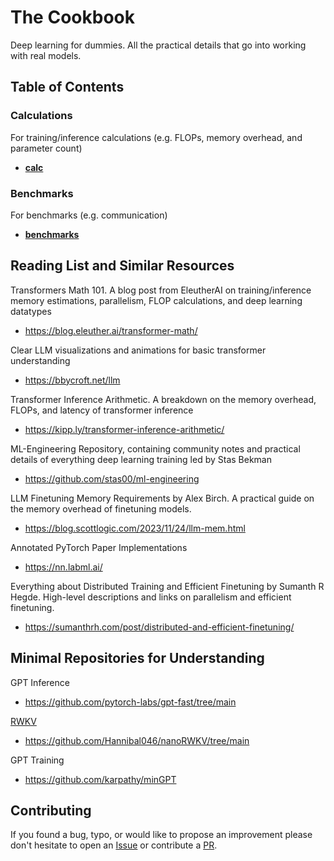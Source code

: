 # The Cookbook
Deep learning for dummies. All the practical details that go into working with real models.



## Table of Contents

### Calculations

For training/inference calculations (e.g. FLOPs, memory overhead, and parameter count)
- **[calc](./calc/)**

### Benchmarks

For benchmarks (e.g. communication)
- **[benchmarks](./benchmarks/)**


## Reading List and Similar Resources

Transformers Math 101. A blog post from EleutherAI on training/inference memory estimations, parallelism, FLOP calculations, and deep learning datatypes
- https://blog.eleuther.ai/transformer-math/

Clear LLM visualizations and animations for basic transformer understanding
- https://bbycroft.net/llm

Transformer Inference Arithmetic. A breakdown on the memory overhead, FLOPs, and latency of transformer inference
- https://kipp.ly/transformer-inference-arithmetic/

ML-Engineering Repository, containing community notes and practical details of everything deep learning training led by Stas Bekman
- https://github.com/stas00/ml-engineering

LLM Finetuning Memory Requirements by Alex Birch. A practical guide on the memory overhead of finetuning models.
- https://blog.scottlogic.com/2023/11/24/llm-mem.html

Annotated PyTorch Paper Implementations
- https://nn.labml.ai/

Everything about Distributed Training and Efficient Finetuning by Sumanth R Hegde. High-level descriptions and links on parallelism and efficient finetuning.
- https://sumanthrh.com/post/distributed-and-efficient-finetuning/


## Minimal Repositories for Understanding

GPT Inference
- https://github.com/pytorch-labs/gpt-fast/tree/main

[RWKV](https://www.rwkv.com/)
- https://github.com/Hannibal046/nanoRWKV/tree/main

GPT Training
- https://github.com/karpathy/minGPT


## Contributing

If you found a bug, typo, or would like to propose an improvement please don't hesitate to open an [Issue](https://github.com/EleutherAI/cookbook/issues) or contribute a [PR](https://github.com/EleutherAI/cookbook/pulls).